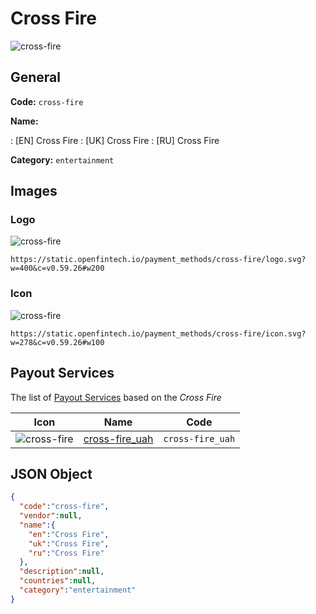 
# Cross Fire 
![cross-fire](https://static.openfintech.io/payment_methods/cross-fire/logo.svg?w=400&c=v0.59.26#w200)  

## General 
**Code:** `cross-fire` 
 
**Name:** 
 
:	[EN] Cross Fire 
:	[UK] Cross Fire 
:	[RU] Cross Fire 
 
**Category:** `entertainment` 
 

## Images 

### Logo 
![cross-fire](https://static.openfintech.io/payment_methods/cross-fire/logo.svg?w=400&c=v0.59.26#w200)  

```
https://static.openfintech.io/payment_methods/cross-fire/logo.svg?w=400&c=v0.59.26#w200
```  

### Icon 
![cross-fire](https://static.openfintech.io/payment_methods/cross-fire/icon.svg?w=278&c=v0.59.26#w100)  

```
https://static.openfintech.io/payment_methods/cross-fire/icon.svg?w=278&c=v0.59.26#w100
```  

## Payout Services 
 
The list of [Payout Services](/payout-services/) based on the _Cross Fire_ 

|Icon|Name|Code| 
|:---:|:---:|:---:| 
|![cross-fire](https://static.openfintech.io/payout_methods/cross-fire/icon.svg?w=278&c=v0.59.26#w40) |[cross-fire_uah](/payout-services/cross-fire_uah/)|`cross-fire_uah`| 
 

## JSON Object 

```json
{
  "code":"cross-fire",
  "vendor":null,
  "name":{
    "en":"Cross Fire",
    "uk":"Cross Fire",
    "ru":"Cross Fire"
  },
  "description":null,
  "countries":null,
  "category":"entertainment"
}
```  
